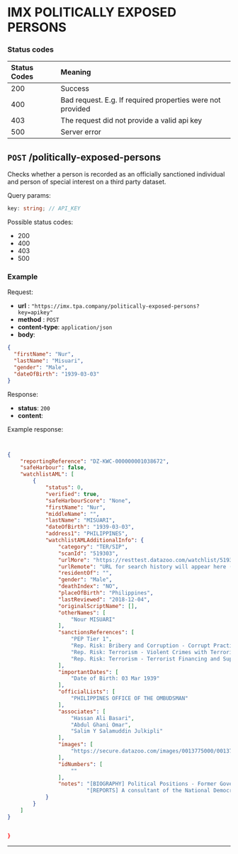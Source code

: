 # IMX POLITICALLY EXPOSED PERSONS

### Status codes

| Status Codes | Meaning                                                    |
| :----------- | :--------------------------------------------------------- |
| 200          | Success                                                    |
| 400          | Bad request. E.g. If required properties were not provided |
| 403          | The request did not provide a valid api key                |
| 500          | Server error                                               |

## `POST` /politically-exposed-persons

Checks whether a person is recorded as an officially sanctioned individual and person of special interest on a third party dataset.

Query params:

```typescript
key: string; // API_KEY
```

Possible status codes:

- 200
- 400
- 403
- 500

### Example

Request:

- **url** : `"https://imx.tpa.company/politically-exposed-persons?key=apikey"`
- **method** : `POST`
- **content-type**: `application/json`
- **body**:

```json
{
  "firstName": "Nur",
  "lastName": "Misuari",
  "gender": "Male",
  "dateOfBirth": "1939-03-03"
}
```

Response:

- **status**: `200`
- **content**:

Example response:

```json


{
    "reportingReference": "DZ-KWC-000000001038672",
    "safeHarbour": false,
    "watchlistAML": [
        {
            "status": 0,
            "verified": true,
            "safeHarbourScore": "None",
            "firstName": "Nur",
            "middleName": "",
            "lastName": "MISUARI",
            "dateOfBirth": "1939-03-03",
            "address1": "PHILIPPINES",
            "watchlistAMLAdditionalInfo": {
                "category": "TER/SIP",
                "scanId": "519303",
                "urlMore": "https://resttest.datazoo.com/watchlist/519303_20190722150111.pdf",
                "urlRemote": "URL for search history will appear here (authenticated users only)",
                "residentOf": "",
                "gender": "Male",
                "deathIndex": "NO",
                "placeOfBirth": "Philippines",
                "lastReviewed": "2018-12-04",
                "originalScriptName": [],
                "otherNames": [
                    "Nour MISUARI"
                ],
                "sanctionsReferences": [
                    "PEP Tier 1",
                    "Rep. Risk: Bribery and Corruption - Corrupt Practices",
                    "Rep. Risk: Terrorism - Violent Crimes with Terrorist Connection",
                    "Rep. Risk: Terrorism - Terrorist Financing and Support"
                ],
                "importantDates": [
                    "Date of Birth: 03 Mar 1939"
                ],
                "officialLists": [
                    "PHILIPPINES OFFICE OF THE OMBUDSMAN"
                ],
                "associates": [
					"Hassan Ali Basari",
					"Abdul Ghani Omar",
					"Salim Y Salamuddin Julkipli"
                ],
                "images": [
                    "https://secure.datazoo.com/images/0013775000/0013774074.jpg"
                ],
                "idNumbers": [
                    ""
                ],
                "notes": "[BIOGRAPHY] Political Positions - Former Governor of the Autonomous Region in Muslim Mindanao"
                		 "[REPORTS] A consultant of the National Democratic Front (NDF) on Saturday welcomed the suspension of the arrest warrant against Moro National Liberation Front (MNLF) leader Nur Misuari, saying it allows the Moro leader to take part in talks to end the Moro rebellion peacefully. ” Mapano, among several NDF leaders freed from jail in August to take part in peace talks with the government, said Misuari’s inputs and insights will have an impact on the peace process with the Bangsamoro. Despite factionalism in the MNLF, President Duterte had said Misuari still enjoyed the respect of the Moro people. In a resolution granting Misuari a six-month reprieve from arrest, Judge Maria Rowena Modesto-San Pedro, of the Regional Trial Court Branch 158 in Pasig City, noted that Misuari’s authority to represent his group has been consistently recognized by both the Philippine government and the Organization of Islamic Cooperation. ” by the Duterte administration to suspend the arrest of Misuari. FULL DISCLAIMER move” by the Duterte administration to suspend the arrest of Misuari. ” Misuari had been charged with leading an assault by the MNLF on Zamboanga City that led to the deaths of hundreds and the displacement of thousands of people.\r\n\r\nMoreover a key function on the scenario of the rebel groups - which besides are “all connected” - could be played by Nur Misuari, former MNLF leader, later integrated in the civil administration of the autonomous Region of Mindanao, and then arrested on charges of corruption and terrorism.\r\n\r\nSource: Fides, 15.02.2005\r\n\r\nThe source provides political exposure details of the subject. Please refer to the Political Positions and Linked Persons sections of the profile. http://www.fides.org/en/news/4059-ASIA_PHILIPPINES_Islamic_separatists_organise_bomb_blasts_in_various_parts_of_the_country_Dialogue_must_be_resumed_violence_can_only_bring_death_a_missionary_tells_Fides"
            }
        }
    ]
}


}
```

---
